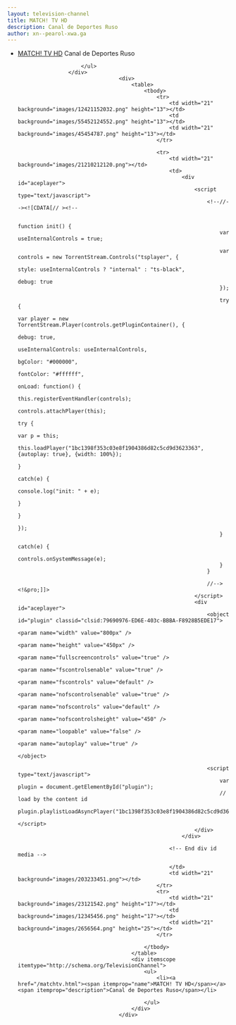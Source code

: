 ```yaml
---
layout: television-channel
title: MATCH! TV HD
description: Canal de Deportes Ruso
author: xn--pearol-xwa.ga
---
```

<html>
					<div itemscope itemtype="http://schema.org/TelevisionChannel">
						<ul>
							<li><a href="/matchtv.html"><span itemprop="name">MATCH! TV HD</span></a> <span itemprop="description">Canal de Deportes Ruso</span></li>
							
						</ul>
					</div>
									<div>
										<table>
											<tbody>
												<tr>
													<td width="21" background="images/12421152032.png" height="13"></td>
													<td background="images/55452124552.png" height="13"></td>
													<td width="21" background="images/45454787.png" height="13"></td>
												</tr>

												<tr>
													<td width="21" background="images/21210212120.png"></td>
													<td>
														<div id="aceplayer">
															<script type="text/javascript">
																<!--//--><![CDATA[// ><!--

																function init() {
																	var useInternalControls = true;
    
																	var controls = new TorrentStream.Controls("tsplayer", {
																		style: useInternalControls ? "internal" : "ts-black",
																		debug: true
																	});
    
																	try {
																		var player = new TorrentStream.Player(controls.getPluginContainer(), {
																			debug: true,
																			useInternalControls: useInternalControls,
																			bgColor: "#000000",
																			fontColor: "#ffffff",
																			onLoad: function() {
																				this.registerEventHandler(controls);
																				controls.attachPlayer(this);
																				try {
																					var p = this;
																					this.loadPlayer("1bc1398f353c03e8f1904386d82c5cd9d3623363", {autoplay: true}, {width: 100%});
																				}
																				catch(e) {
																					console.log("init: " + e);
																				}
																			}
																		});
																	}
																	catch(e) {
																		controls.onSystemMessage(e);
																	}
																} 

																//--><!&pro;]]>
															</script>
															<div id="aceplayer">
																<object id="plugin" classid="clsid:79690976-ED6E-403c-BBBA-F8928B5EDE17">
																	<param name="width" value="800px" />
																	<param name="height" value="450px" />
																	<param name="fullscreencontrols" value="true" />
																	<param name="fscontrolsenable" value="true" />
																	<param name="fscontrols" value="default" />
																	<param name="nofscontrolsenable" value="true" />
																	<param name="nofscontrols" value="default" />
																	<param name="nofscontrolsheight" value="450" />
																	<param name="loopable" value="false" /> 
																	<param name="autoplay" value="true" />
																</object>
		
																<script type="text/javascript">
																	var plugin = document.getElementById("plugin");
																	// load by the content id
																	plugin.playlistLoadAsyncPlayer("1bc1398f353c03e8f1904386d82c5cd9d3623363");
																</script>
															</div>
														</div>
														
													<!-- End div id media -->
								
													</td>
													<td width="21" background="images/203233451.png"></td>
												</tr>
												<tr>
													<td width="21" background="images/23121542.png" height="17"></td>
													<td background="images/12345456.png" height="17"></td>
													<td width="21" background="images/2656564.png" height="25"></td>
												</tr>

											</tbody>
										</table>
										<div itemscope itemtype="http://schema.org/TelevisionChannel">
											<ul>
												<li><a href="/matchtv.html"><span itemprop="name">MATCH! TV HD</span></a> <span itemprop="description">Canal de Deportes Ruso</span></li>
							
											</ul>
										</div>
									</div>
</html>